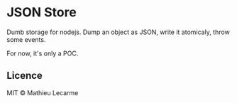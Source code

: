 JSON Store
==========

Dumb storage for nodejs. Dump an object as JSON, write it atomicaly, throw some events.

For now, it's only a POC.

Licence
-------

MIT © Mathieu Lecarme
